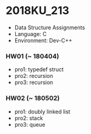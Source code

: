 # 2018KU_213
- Data Structure Assignments
- Language: C
- Environment: Dev-C++

### HW01 (~ 180404)
- pro1: typedef struct
- pro2: recursion
- pro3: recursion

### HW02 (~ 180502)
- pro1: doubly linked list
- pro2: stack
- pro3: queue
